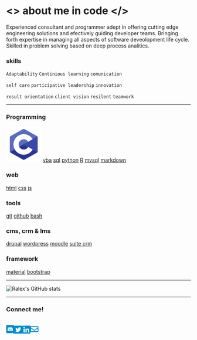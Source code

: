 # <> about me in code </>

Experienced consultant and programmer adept in offering cutting edge engineering solutions and efectively guiding developer teams. Bringing forth expertise in managing all aspects of software deveolopment life cycle.
Skilled in problem solving based on deep process analitics.

### skills

``Adaptability`` ``Continious learning`` ``comunication``

``self care`` ``participative leadership`` ``innovation``

``result orientation`` ``client vision`` ``resilent`` ``teamwork``

---

### Programming

<div >
  <a href="https://www.cprogramming.com/"><img src="https://raw.githubusercontent.com/ralexrivero/xelar_theme_profile/main/icons/language_c-programming.svg" alt="C programming language"></a>
  <a href="#"> vba<img src="" alt=""></a>
  <a href="#"> sql<img src="" alt=""></a>
  <a href="#"> python<img src="" alt=""></a>
  <a href="#"> R<img src="" alt=""></a>
  <a href="#"> mysql<img src="" alt=""></a>
  <a href="#"> markdown<img src="" alt=""></a>

### web
  
  <a href="#"> html<img src="" alt=""></a>
  <a href="#"> css<img src="" alt=""></a>
  <a href="#"> js<img src="" alt=""></a>
  
### tools
  
  <a href="#"> git<img src="" alt=""></a>
  <a href="#"> github<img src="" alt=""></a>
  <a href="#"> bash<img src="" alt=""></a>

### cms, crm & lms
  <a href="#"> drupal<img src="" alt=""></a>
  <a href="#"> wordpress<img src="" alt=""></a>
  <a href="#"> moodle<img src="" alt=""></a>
  <a href="#"> suite crm<img src="" alt=""></a>

### framework
  
  <a href="#"> material<img src="" alt=""></a>
  <a href="#"> bootstrap<img src="" alt=""></a>
  
</div>

---

![Ralex's GitHub stats](https://github-readme-stats.vercel.app/api?username=ralexrivero&show_icons=true&theme=dark)


---

### Connect me! 

<br>
<a href ="https://discord.gg/4QNsYMAa4t" target="_blank" rel="noreferrer noopener"> <img align="left" src="https://raw.githubusercontent.com/ralexrivero/xelar_theme_profile/main/icons/discord-brands_blue.svg" alt="Ronald Rivero | Discord" width="22px"> </a>
<a href="https://twitter.com/ralex_uy" target="_blank"> <img align="left" alt="Ronald Rivero | Twitter" width="22px" src="https://raw.githubusercontent.com/ralexrivero/xelar_theme_profile/main/icons/twitter-square-brands_blue.svg" /> </a>
<a href="https://www.linkedin.com/in/ronald-rivero/" target="_blank"> <img align="left" alt="Ronald Rivero | LinkedIn" width="22px" src="https://raw.githubusercontent.com/ralexrivero/xelar_theme_profile/main/icons/linkedin-brands_blue.svg" /> </a>
<a href="mailto:ralexrivero@gmail.com?subject=Contact" target="_blank"><img align="left" width="22" src="https://raw.githubusercontent.com/ralexrivero/xelar_theme_profile/main/icons/envelope-regular_blue.svg" alt="email me"> </a>
<br>
